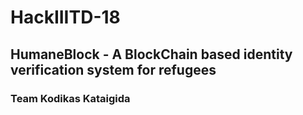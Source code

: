 # HackIIITD-18

## HumaneBlock - A BlockChain based identity verification system for refugees

### Team Kodikas Kataigida
